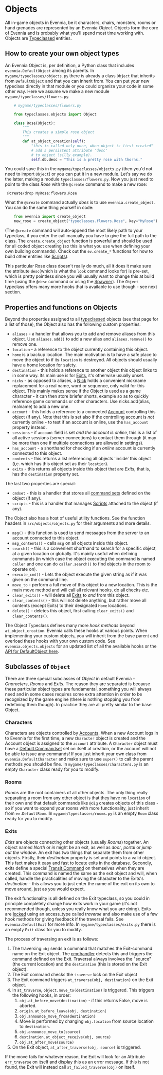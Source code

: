# Objects


All in-game objects in Evennia, be it characters, chairs, monsters, rooms or hand grenades are
represented by an Evennia *Object*. Objects form the core of Evennia and is probably what you'll
spend most time working with. Objects are [Typeclassed](Component/Typeclasses) entities.

## How to create your own object types

An Evennia Object is, per definition, a Python class that includes `evennia.DefaultObject` among its
parents. In `mygame/typeclasses/objects.py` there is already a class `Object` that inherits from
`DefaultObject` and that you can inherit from. You can put your new typeclass directly in that
module or you could organize your code in some other way. Here we assume we make a new module
`mygame/typeclasses/flowers.py`:

```python
    # mygame/typeclasses/flowers.py

    from typeclasses.objects import Object

    class Rose(Object):
        """
        This creates a simple rose object        
        """    
        def at_object_creation(self):
            "this is called only once, when object is first created"
            # add a persistent attribute 'desc' 
            # to object (silly example).
            self.db.desc = "This is a pretty rose with thorns."     
```
   
You could save this in the `mygame/typeclasses/objects.py` (then you'd not need to import `Object`)
or you can put it in a new module. Let's say we do the latter, making a module
`typeclasses/flowers.py`.  Now you just need to point to the class *Rose* with the `@create` command
to make a new rose:

     @create/drop MyRose:flowers.Rose

What the `@create` command actually *does* is to use `evennia.create_object`. You can do the same
thing yourself in code:

```python
    from evennia import create_object
    new_rose = create_object("typeclasses.flowers.Rose", key="MyRose")
```

(The `@create` command will auto-append the most likely path to your typeclass, if you enter the
call manually you have to give the full path to the class. The `create.create_object` function is
powerful and should be used for all coded object creating (so this is what you use when defining
your own building commands). Check out the `ev.create_*` functions for how to build other entities
like [Scripts](Component/Scripts)).

This particular Rose class doesn't really do much, all it does it make sure the attribute
`desc`(which is what the `look` command looks for) is pre-set, which is pretty pointless since you
will usually want to change this at build time (using the `@desc` command or using the
[Spawner](Component/Spawner-and-Prototypes)). The `Object` typeclass offers many more hooks that is available
to use though - see next section.

## Properties and functions on Objects

Beyond the properties assigned to all [typeclassed](Component/Typeclasses) objects (see that page for a list
of those), the Object also has the following custom properties:

- `aliases` - a handler that allows you to add and remove aliases from this object. Use
`aliases.add()` to add a new alias and `aliases.remove()` to remove one.
- `location` - a reference to the object currently containing this object.
- `home` is a backup location. The main motivation is to have a safe place to move the object to if
its `location` is destroyed. All objects should usually have a home location for safety.
- `destination` - this holds a reference to another object this object links to in some way. Its
main use is for [Exits](Component/Objects#Exits), it's otherwise usually unset.
- `nicks` - as opposed to aliases, a [Nick](Component/Nicks) holds a convenient nickname replacement for a
real name, word or sequence, only valid for this object. This mainly makes sense if the Object is
used as a game character - it can then store briefer shorts, example so as to quickly reference game
commands or other characters. Use nicks.add(alias, realname) to add a new one.
- `account` - this holds a reference to a connected [Account](Component/Accounts) controlling this object (if
any). Note that this is set also if the controlling account is *not* currently online - to test if
an account is online, use the `has_account` property instead.
- `sessions` - if `account` field is set *and the account is online*, this is a list of all active
sessions (server connections) to contact them through (it may be more than one if multiple
connections are allowed in settings).
- `has_account` - a shorthand for checking if an *online* account is currently connected to this
object.
- `contents` - this returns a list referencing all objects 'inside' this object (i,e. which has this
object set as their `location`).
- `exits` - this returns all objects inside this object that are *Exits*, that is, has the
`destination` property set.

The last two properties are special:

- `cmdset` - this is a handler that stores all [command sets](Component/Commands#Command_Sets) defined on the
object (if any).
- `scripts` - this is a handler that manages [Scripts](Component/Scripts) attached to the object (if any).

The Object also has a host of useful utility functions. See the function headers in
`src/objects/objects.py` for their arguments and more details.

- `msg()` - this function is used to send messages from the server to an account connected to this
object.
- `msg_contents()` - calls `msg` on all objects inside this object.
- `search()` - this is a convenient shorthand to search for a specific object, at a given location
or globally. It's mainly useful when defining commands (in which case the object executing the
command is named `caller` and one can do `caller.search()` to find objects in the room to operate
on).
- `execute_cmd()` - Lets the object execute the given string as if it was given on the command line.
- `move_to` - perform a full move of this object to a new location.  This is the main move method
and will call all relevant hooks, do all checks etc.
- `clear_exits()` - will delete all [Exits](Component/Objects#Exits) to *and* from this object.
- `clear_contents()` - this will not delete anything, but rather move all contents (except Exits) to
their designated `Home` locations.
- `delete()` - deletes this object, first calling `clear_exits()` and
    `clear_contents()`.

The Object Typeclass defines many more *hook methods* beyond `at_object_creation`. Evennia calls
these hooks at various points.  When implementing your custom objects, you will inherit from the
base parent and overload these hooks with your own custom code. See `evennia.objects.objects` for an
updated list of all the available hooks or the [API for DefaultObject
here](api:evennia.objects.objects#defaultobject).

## Subclasses of `Object`

There are three special subclasses of *Object* in default Evennia - *Characters*, *Rooms* and
*Exits*. The reason they are separated is because these particular object types are fundamental,
something you will always need and in some cases requires some extra attention in order to be
recognized by the game engine (there is nothing stopping you from redefining them though). In
practice they are all pretty similar to the base Object.

### Characters

Characters are objects controlled by [Accounts](Component/Accounts). When a new Account
logs in to Evennia for the first time, a new `Character` object is created and
the Account object is assigned to the `account` attribute. A `Character` object
must have a [Default Commandset](Component/Commands#Command_Sets) set on itself at
creation, or the account will not be able to issue any commands! If you just
inherit your own class from `evennia.DefaultCharacter` and make sure to use
`super()` to call the parent methods you should be fine. In
`mygame/typeclasses/characters.py` is an empty `Character` class ready for you
to modify.

### Rooms

*Rooms* are the root containers of all other objects. The only thing really separating a room from
any other object is that they have no `location` of their own and that default commands like `@dig`
creates objects of this class - so if you want to expand your rooms with more functionality, just
inherit from `ev.DefaultRoom`. In `mygame/typeclasses/rooms.py` is an empty `Room` class ready for
you to modify.

### Exits

*Exits* are objects connecting other objects (usually *Rooms*) together. An object named *North* or
*in* might be an exit, as well as *door*, *portal* or *jump out the window*. An exit has two things
that separate them from other objects. Firstly, their *destination* property is set and points to a
valid object. This fact makes it easy and fast to locate exits in the database. Secondly, exits
define a special [Transit Command](Component/Commands) on themselves when they are created. This command is
named the same as the exit object and will, when called, handle the practicalities of moving the
character to the Exits's *destination* - this allows you to just enter the name of the exit on its
own to move around, just as you would expect.

The exit functionality is all defined on the Exit typeclass, so you could in principle completely
change how exits work in your game (it's not recommended though, unless you really know what you are
doing).  Exits are [locked](Component/Locks) using an access_type called *traverse* and also make use of a few
hook methods for giving feedback if the traversal fails.  See `evennia.DefaultExit` for more info.
In `mygame/typeclasses/exits.py` there is an empty `Exit` class for you to modify.

The process of traversing an exit is as follows:

1. The traversing `obj` sends a command that matches the Exit-command name on the Exit object. The
[cmdhandler](Component/Commands) detects this and triggers the command defined on the Exit. Traversal always
involves the "source" (the current location) and the `destination` (this is stored on the Exit
object).
1. The Exit command checks the `traverse` lock on the Exit object
1. The Exit command triggers `at_traverse(obj, destination)` on the Exit object.
1. In `at_traverse`, `object.move_to(destination)` is triggered. This triggers the following hooks,
in order:
    1. `obj.at_before_move(destination)` - if this returns False, move is aborted.
    1. `origin.at_before_leave(obj, destination)`
    1. `obj.announce_move_from(destination)`
    1. Move is performed by changing `obj.location` from source location to `destination`.
    1. `obj.announce_move_to(source)`
    1. `destination.at_object_receive(obj, source)`
    1. `obj.at_after_move(source)`
1. On the Exit object, `at_after_traverse(obj, source)` is triggered.

If the move fails for whatever reason, the Exit will look for an Attribute `err_traverse` on itself
and display this as an error message. If this is not found, the Exit will instead call
`at_failed_traverse(obj)` on itself. 
